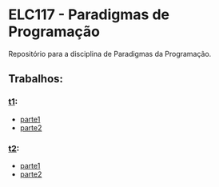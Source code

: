 # ELC117 - Paradigmas de Programação
Repositório para a disciplina de Paradigmas da Programação.
## Trabalhos:
### [t1](t1):
- [parte1](t1/t1parte1.py)
- [parte2](t1/t1parte2.py)

### [t2](t2):
- [parte1](t2/t2parte1.py)
- [parte2](t2/t2parte2.py)
